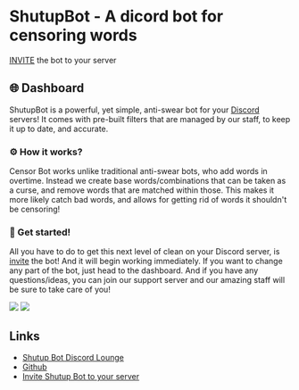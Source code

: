 # ShutupBot - A dicord bot for censoring words
   [INVITE]( https://discord.com/api/oauth2/authorize?client_id=871597317143293953&permissions=191126514752&scope=bot) the bot to your server


## 🌐 Dashboard

ShutupBot is a powerful, yet simple, anti-swear bot for your [Discord](discord.com) servers! It comes with pre-built filters that are managed by our staff, to keep it up to date, and accurate.  

### ⚙️ How it works?
Censor Bot works unlike traditional anti-swear bots, who add words in overtime.
Instead we create base words/combinations that can be taken as a curse, and remove words that are matched within those.
This makes it more likely catch bad words, and allows for getting rid of words it shouldn't be censoring!

### 🎉 Get started!
All you have to do to get this next level of clean on your Discord server, is [invite]( https://discord.com/api/oauth2/authorize?client_id=871597317143293953&permissions=191126514752&scope=bot) the bot! And it will begin working immediately.
If you want to change any part of the bot, just head to the dashboard.
And if you have any questions/ideas, you can join our support server and our amazing staff will be sure to take care of you!


   ![](https://user-images.githubusercontent.com/70479774/127640080-94c5987d-8036-4415-8770-6c1b0b12c85d.png)
   ![](https://github.com/yasar-arafath/ShutupBot---A-dicord-bot-for-censoring-words/blob/main/depositphotos_59016233-stock-illustration-bubble-with-text-shut-up.jpg)

## Links

*   [Shutup Bot Discord Lounge](https://discord.gg/ESkFkby8)
*   [Github](https://github.com/yasar-arafath/ShutupBot---A-dicord-bot-for-censoring-words)
*   [Invite Shutup Bot to your server](https://discord.com/api/oauth2/authorize?client_id=871597317143293953&permissions=191126514752&scope=bot)
